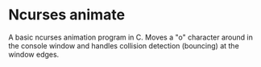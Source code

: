 Ncurses animate
===============

A basic ncurses animation program in C.
Moves a "o" character around in the console window and handles collision detection (bouncing) at the window edges.
